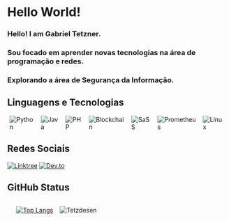 # Hello World!
### Hello! I am Gabriel Tetzner.


### Sou focado em aprender novas tecnologias na área de programação e redes.
### Explorando a área de Segurança da Informação.

## Linguagens e Tecnologias 

<div style='display: flex;'> 
    <div style='margin: 0 5px'>
   <img align="center" alt="Python" src='https://img.shields.io/badge/Python-14354C?style=for-the-badge&logo=python&logoColor=white' />
    </div>
    <div style='margin: 0 5px'>
    <img align="center" alt="Java" src='https://img.shields.io/badge/Java-565548?style=for-the-badge&logo=Java&logoColor=white' />
    </div>  
    <div style='margin: 0 5px'>
    <img align="center" alt="PHP" src='https://img.shields.io/badge/PHP-777BB4?style=for-the-badge&logo=php&logoColor=white' />
    </div>
    <div style='margin: 0 5px'>
   <img align="center" alt="Blockchain" src='https://img.shields.io/badge/Blockchain.com-121D33?logo=blockchaindotcom&logoColor=fff&style=for-the-badge' />
    </div>   
    <div style='margin: 0 5px'>
    <img align="center" alt="SaSS" src='https://img.shields.io/badge/Sass-CC6699?style=for-the-badge&logo=sass&logoColor=white' />
    </div>
    <div style='margin: 0 5px'>
    <img align="center" alt="Prometheus" src='https://img.shields.io/badge/prometheus-87CEFA?&style=for-the-badge&logo=PROMETHEUS' />
    </div>
    <div style='margin: 0 5px'>
    <img align="center" alt="Linux" src='https://img.shields.io/badge/Linux-FCC624?style=for-the-badge&logo=linux&logoColor=black' /> 
    </div>


</div>



## Redes Sociais
[![Linktree](https://img.shields.io/badge/linktree-566675?&style=for-the-badge&logo=linktree)](https://linktr.ee/gabrieltetzner)
[![Dev.to](https://img.shields.io/badge/dev.to-6495ED?&style=for-the-badge&logo=dev.to)](https://dev.to/gabrieltetzner)


## GitHub Status
<div style="display: flex; margin: 15px 5px;">

<div style="margin: 0 15px">

[![Top Langs](https://github-readme-stats.vercel.app/api/top-langs/?username=Tetzdesen&layout=compact&theme=tokyonight&show_icons=true)](https://github.com/anuraghazra/github-readme-stats)

</div>
<div >

![Tetzdesen](https://github-readme-stats.vercel.app/api?username=Tetzdesen&show_icons=true&theme=tokyonight)

</div>

</div>

